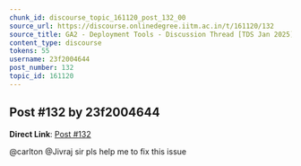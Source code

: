 ```yaml
---
chunk_id: discourse_topic_161120_post_132_00
source_url: https://discourse.onlinedegree.iitm.ac.in/t/161120/132
source_title: GA2 - Deployment Tools - Discussion Thread [TDS Jan 2025]
content_type: discourse
tokens: 55
username: 23f2004644
post_number: 132
topic_id: 161120
---
```


## Post #132 by 23f2004644

**Direct Link**: [Post #132](https://discourse.onlinedegree.iitm.ac.in/t/161120/132)

@carlton @Jivraj sir pls help me to fix this issue
